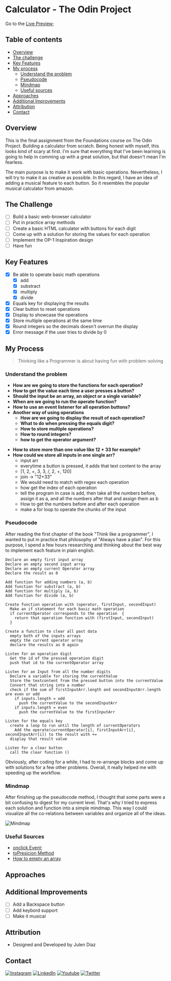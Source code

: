 # Calculator - The Odin Project

<!-- ![Frame 1portadagithub](images/gitportada.png) -->

Go to the [Live Preview](#);

## Table of contents

- [Overview](#overview)
- [The challenge](#the-challenge)
- [Key Features](#key-features)
- [My process](#my-process)
  - [Understand the problem](#understand-the-problem)
  - [Pseudocode](#pseudocode)
  - [Mindmap](#mindmap)
  - [Useful sources](#useful-sources)
- [Approaches](#approaches)
- [Additional Improvements](#additional-improvements)
- [Attribution](#attribution)
- [Contact](#contact)

## Overview

This is the final assignment from the Foundations course on The Odin Project. Building a calculator from scratch. Being honest with myself, this looks kind of scary at first. I'm sure that everything that I've been learning is going to help in comming up with a great solution, but that doesn't mean I'm fearless.

The main purpose is to make it work with basic operations. Nevertheless, I will try to make it as creative as possible. In this regard, I have an idea of adding a musical feature to each button. So it resembles the popular musical calculator from amazon.

## The Challenge

- [ ] Build a basic web-browser calculator
- [ ] Put in practice array methods
- [ ] Create a basic HTML calculator with buttons for each digit
- [ ] Come up with a solution for storing the values for each operation
- [ ] Implement the OP-1 Inspiration design
- [ ] Have fun

## Key Features

- [x] Be able to operate basic math operations
  - [x] add
  - [x] substract
  - [x] multiply
  - [x] divide
- [x] Equals key for displaying the results
- [x] Clear button to reset operations
- [x] Display to showcase the operations
- [x] Store multiple operations at the same time
- [x] Round integers so the decimals doesn't overrun the display
- [x] Error message if the user tries to divide by 0

## My Process

> Thinking like a Programmer is about having fun with problem-solving

### Understand the problem

- **How are we going to store the functions for each operation?**
- **How to get the value each time a user presses a button?**
- **Should the input be an array, an object or a single variable?**
- **When are we going to run the operate function?**
- **How to use an event listener for all operation buttons?**
- **Another way of using operations**
  - **How are we going to display the result of each operation?**
  - **What to do when pressing the equals digit?**
  - **How to store multiple operations?**
  - **How to round integers?**
  - **how to get the operator argument?**

<!-- Questions while coding -->

- **How to store more than one value like 12 + 33 for example?**
- **How could we store all inputs in one single arr?**
  - input arr
  - everytime a button is pressed, it adds that text content to the array
  - [1, 2, +, 3, 3, /, 2, +, 120]
  - join -> "12+33"
  - We would need to match with regex each operation
  - how get the index of each operation
  - tell the program in case is add, then take all the numbers before, assign it as a, and all the numbers after that and assign them as b
  - How to get the numbers before and after each operation
  - make a for loop to operate the chunks of the input

### Pseudocode

After reading the first chapter of the book "Think like a programmer", I wanted to put in practice that philosophy of "Always have a plan". For this purpose, I spend a few hours researching and thinking about the best way to implement each feature in plain english.

```
Declare an empty first input array
Declare an empty second input array
Declare an empty current Operator array
Declare the result as 0

Add function for adding numbers (a, b)
Add function for substract (a, b)
Add function for multiply (a, b)
Add function for divide (a, b)

Create function operation with (operator, firstInput, secondInput)
  Make an if statement for each basic math operation
  if currentOperator corresponds to the operation  {
    return that operation function with (firstInput, secondInput)
  }

Create a function to clear all past data
  empty both of the inputs arrays
  empty the current operator array
  declare the results as 0 again

Listen for an operation digit
  Get the id of the pressed operation digit
  push that id to the currentOperator array

Listen for an Input from all the number digits
  Declare a variable for storing the currentValue
  Store the textcontent from the pressed button into the currentValue
  Convert that string into a number
  check if the sum of firstInputArr.length and secondInputArr.length are even or odd
    if inputs.length = odd
      push the currentValue to the secondInputArr
    if inputs.length = even
      push the currentValue to the firstInputArr

Listen for the equals key
  create a loop to run until the length of currentOperators
    Add the operate(currentOperator[i], firstInputArr[i], secondInputArr[i]) to the result with +=
  display that result value

Listen for a clear button
  call the clear function ()
```

Obviously, after coding for a while, I had to re-arrange blocks and come up with solutions for a few other problems. Overall, it really helped me with speeding up the workflow.

### Mindmap

After finishing up the pseudocode method, I thought that some parts were a bit confusing to digest for my current level. That's why I tried to express each solution and function into a simple mindmap. This way I could visualize all the co-relations between variables and organize all of the ideas.

![Mindmap](#)

### Useful Sources

- [onclick Event](https://www.w3schools.com/jsref/event_onclick.asp);
- [toPresicion Method](https://developer.mozilla.org/en-US/docs/Web/JavaScript/Reference/Global_Objects/Number/toPrecision)
- [How to empty an array](https://stackoverflow.com/questions/1232040/how-do-i-empty-an-array-in-javascript)

## Approaches

## Additional Improvements

- [ ] Add a Backspace button
- [ ] Add keybord support
- [ ] Make it musical

## Attribution

- Designed and Developed by Julen Diaz

## Contact

[<img alt="Instagram" src="https://img.shields.io/badge/julen.dev%20-%23E4405F.svg?&style=for-the-badge&logo=Instagram&logoColor=white"/>](https://www.instagram.com/julen.dev/)
[<img alt="LinkedIn" src="https://img.shields.io/badge/linkedin%20-%230077B5.svg?&style=for-the-badge&logo=linkedin&logoColor=white"/>](https://www.linkedin.com/in/julenfront/)
[<img alt="Youtube" src="https://img.shields.io/badge/julendev%20-%23FF0000.svg?&style=for-the-badge&logo=YouTube&logoColor=white"/>](https://www.youtube.com/channel/UCUoloquxVnnNLFTD8RwthIQ)
[<img alt="Twitter" src="https://img.shields.io/badge/@julendev%20-%231DA1F2.svg?&style=for-the-badge&logo=Twitter&logoColor=white"/>](https://twitter.com/julendev)
